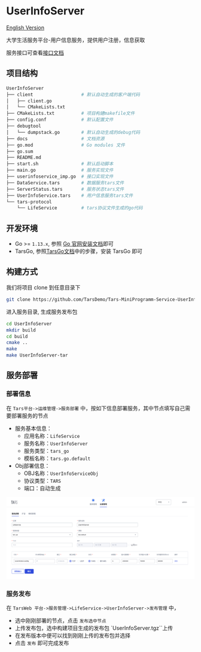 # UserInfoServer
[English Version](README_en.md)

大学生活服务平台-用户信息服务，提供用户注册，信息获取

服务接口可查看[接口文档](docs/RPC.md)
## 项目结构
```sh
UserInfoServer
├── client                  # 默认自动生成的客户端代码
│   ├── client.go
│   └── CMakeLists.txt
├── CMakeLists.txt          # 项目构建makefile文件
├── config.conf             # 默认配置文件
├── debugtool
│   └── dumpstack.go        # 默认自动生成的debug代码
├── docs                    # 文档资源
├── go.mod                  # Go modules 文件
├── go.sum
├── README.md
├── start.sh                # 默认启动脚本
├── main.go                 # 服务实现文件
├── userinfoservice_imp.go  # 接口实现文件
├── DataService.tars        # 数据服务tars文件
├── ServerStatus.tars       # 服务状态tars文件
├── UserInfoService.tars    # 用户信息服务tars文件
└── tars-protocol
    └── LifeService         # tars协议文件生成的go代码
```

## 开发环境
* Go >= `1.13.x`, 参照 [Go 官网安装文档](https://golang.org/doc/install)即可
* TarsGo, 参照[TarsGo文档](https://github.com/TarsCloud/TarsGo/blob/master/README.zh.md#%E5%AE%89%E8%A3%85)中的步骤，安装 TarsGo 即可

## 构建方式

我们将项目 clone 到任意目录下

```sh
git clone https://github.com/TarsDemo/Tars-MiniProgramm-Service-UserInfoServer.git UserInfoServer
```

进入服务目录, 生成服务发布包

```sh
cd UserInfoServer
mkdir build
cd build
cmake ..
make 
make UserInfoServer-tar
```

## 服务部署
### 部署信息

在 `Tars平台->运维管理->服务部署` 中，按如下信息部署服务，其中节点填写自己需要部署服务的节点

* 服务基本信息：
    * 应用名称：`LifeService`
    * 服务名称：`UserInfoServer`
    * 服务类型：`tars_go`
    * 模板名称：`tars.go.default`
* Obj部署信息：
    * OBJ名称：`UserInfoServiceObj`
    * 协议类型：`TARS`
    * 端口：自动生成

![tars-go](docs/images/deploy_template.png)

### 服务发布

在 `TarsWeb 平台->服务管理->LifeService->UserInfoServer->发布管理` 中，
* 选中刚刚部署的节点，点击 `发布选中节点`
* 上传发布包，选中构建项目生成的发布包 `UserInfoServer.tgz``上传
* 在发布版本中便可以找到刚刚上传的发布包并选择
* 点击 `发布` 即可完成发布
